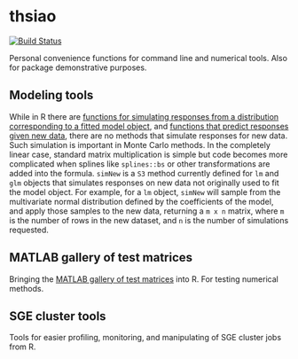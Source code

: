 # thsiao
[![Build Status](https://travis-ci.com/tXiao95/thsiao.svg?branch=master)](https://travis-ci.com/tXiao95/thsiao)

Personal convenience functions for command line and numerical tools. Also for package demonstrative purposes.

## Modeling tools
While in R there are [functions for simulating responses from a distribution corresponding to a fitted model object](https://cran.r-project.org/web/packages/arm/arm.pdf), and [functions that
predict responses given new data](https://stat.ethz.ch/R-manual/R-devel/library/stats/html/predict.html), there are no methods that simulate responses for new data. Such simulation is important in 
Monte Carlo methods. In the completely linear case, standard matrix multiplication is simple but code becomes more complicated when splines like `splines::bs` or 
other transformations are added into the formula. `simNew` is a `S3` method currently defined for `lm` and `glm` objects that simulates responses
on new data not originally used to fit the model object. For example, for a `lm` object, `simNew` will sample from the multivariate normal distribution 
defined by the coefficients of the model, and apply those samples to the new data, returning a `m x n` matrix, where `m` is the number of rows 
in the new dataset, and `n` is the number of simulations requested.

## MATLAB gallery of test matrices
Bringing the [MATLAB gallery of test matrices](https://www.mathworks.com/help/matlab/ref/gallery.html) into R. For testing numerical methods. 

## SGE cluster tools 
Tools for easier profiling, monitoring, and manipulating of SGE cluster jobs from R.
